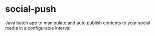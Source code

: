 social-push
===========

Java batch app to manipulate and auto publish contents to your social media in a configurable interval
